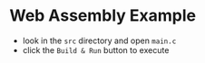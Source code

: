 # Web Assembly Example

* look in the `src` directory and open `main.c`
* click the `Build & Run` button to execute
